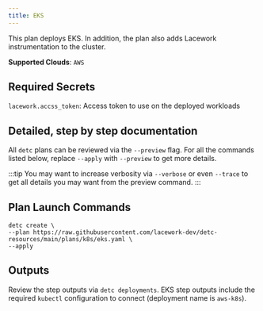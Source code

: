 ```yaml
---
title: EKS
---
```


This plan deploys EKS.  In addition, the plan also adds Lacework instrumentation to the cluster.

**Supported Clouds**: `AWS`

## Required Secrets

`lacework.accss_token`: Access token to use on the deployed workloads  

## Detailed, step by step documentation

All `detc` plans can be reviewed via the `--preview` flag. For all the commands listed below, replace `--apply` with `--preview` to get more details.

:::tip
You may want to increase verbosity via `--verbose` or even `--trace` to get all details you may want from the preview command.
:::

## Plan Launch Commands

```
detc create \
--plan https://raw.githubusercontent.com/lacework-dev/detc-resources/main/plans/k8s/eks.yaml \
--apply
```


## Outputs

Review the step outputs via `detc deployments`. EKS step outputs include the required `kubectl` configuration to connect (deployment name is `aws-k8s`).

